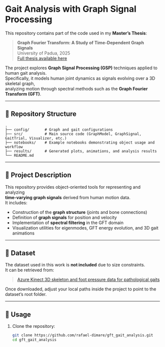 # Gait Analysis with Graph Signal Processing

This repository contains part of the code used in my **Master’s Thesis**:

> **Graph Fourier Transform: A Study of Time-Dependent Graph Signals**  
> University of Padua, 2025  
> [Full thesis available here](https://thesis.unipd.it/handle/20.500.12608/91831)

The project explores **Graph Signal Processing (GSP)** techniques applied to human gait analysis.  
Specifically, it models human joint dynamics as signals evolving over a 3D skeletal graph,  
analyzing motion through spectral methods such as the **Graph Fourier Transform (GFT)**.

---

## 📂 Repository Structure
```
.
├── config/       # Graph and gait configurations
├── src/          # Main source code (GraphModel, GraphSignal, GaitTrial, Visualizer, etc.)
├── notebooks/    # Example notebooks demonstrating object usage and workflow
├── results/      # Generated plots, animations, and analysis results
└── README.md
```


---

## 🧠 Project Description

This repository provides object-oriented tools for representing and analyzing  
**time-varying graph signals** derived from human motion data.  
It includes:

- Construction of the **graph structure** (joints and bone connections)  
- Definition of **graph signals** for position and velocity  
- Implementation of **spectral filtering** in the GFT domain  
- Visualization utilities for eigenmodes, GFT energy evolution, and 3D gait animations

---

## 💾 Dataset

The dataset used in this work is **not included** due to size constraints.  
It can be retrieved from:

> [Azure Kinect 3D skeleton and foot pressure data for pathological gaits](https://ieee-dataport.org/documents/azure-kinect-3d-skeleton-and-foot-pressure-data-pathological-gaits)

Once downloaded, adjust your local paths inside the project to point to the dataset’s root folder.

---

## 🚀 Usage

1. Clone the repository:
   ```bash
   git clone https://github.com/rafael-dimare/gft_gait_analysis.git
   cd gft_gait_analysis